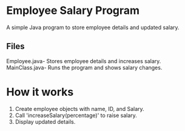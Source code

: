 # Employee Salary Program
A simple Java program to store employee details and updated salary.
## Files
Employee.java- Stores employee details and increases salary.
MainClass.java- Runs the program and shows salary changes.
# How it works
1. Create employee objects with name, ID, and Salary.
2. Call 'increaseSalary(percentage)' to raise salary.
3. Display updated details.
